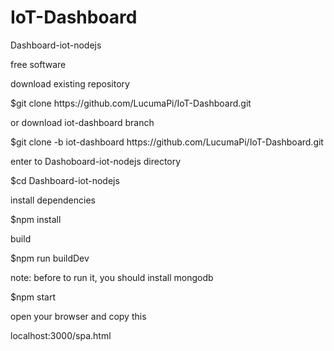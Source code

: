 # IoT-Dashboard
<p> Dashboard-iot-nodejs</p>
<p>free software</p>
download existing repository
<p>$git clone https://github.com/LucumaPi/IoT-Dashboard.git</p>
or download iot-dashboard branch
<p>$git clone -b iot-dashboard https://github.com/LucumaPi/IoT-Dashboard.git</p>
enter to Dashoboard-iot-nodejs directory
<p>$cd Dashboard-iot-nodejs</p>
install dependencies
<p>$npm install</p>
build
<p>$npm run buildDev</p>
note: before to run it, you should install mongodb

<p>$npm start</p>

<p>open your browser and copy this</p>
localhost:3000/spa.html

